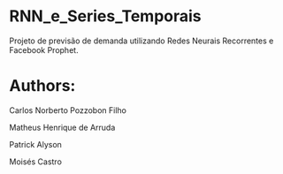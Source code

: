 # RNN_e_Series_Temporais

Projeto de previsão de demanda utilizando Redes Neurais Recorrentes e Facebook Prophet.

# Authors:

Carlos Norberto Pozzobon Filho

Matheus Henrique de Arruda

Patrick Alyson

Moisés Castro
